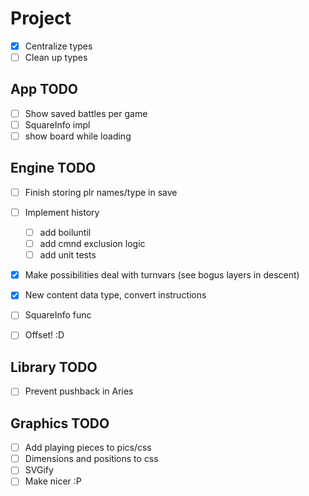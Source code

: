 # Project

-[X] Centralize types
-[ ] Clean up types

## App TODO

-[ ] Show saved battles per game
-[ ] SquareInfo impl
-[ ] show board while loading

## Engine TODO

-[ ] Finish storing plr names/type in save
-[ ] Implement history
    -[ ] add boiluntil
    -[ ] add cmnd exclusion logic
    -[ ] add unit tests
-[x] Make possibilities deal with turnvars (see bogus layers in descent)
-[x] New content data type, convert instructions
-[ ] SquareInfo func
-[ ] Offset! :D


## Library TODO

-[ ] Prevent pushback in Aries


## Graphics TODO

-[ ] Add playing pieces to pics/css
-[ ] Dimensions and positions to css
-[ ] SVGify
-[ ] Make nicer :P
